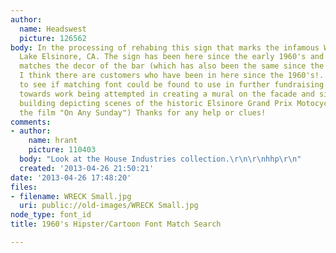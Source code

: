 ```yaml
---
author:
  name: Headswest
  picture: 126562
body: In the processing of rehabing this sign that marks the infamous WRECK bar in
  Lake Elsinore, CA. The sign has been here since the early 1960's and pretty much
  matches the decor of the bar (which has also been the same since the 1960's....
  I think there are customers who have been in here since the 1960's!..). Would like
  to see if matching font could be found to use in further fundraising media to go
  towards work being attempted in creating a mural on the facade and sides of the
  building depicting scenes of the historic Elsinore Grand Prix Motocycle Race (see
  the film "On Any Sunday") Thanks for any help or clues!
comments:
- author:
    name: hrant
    picture: 110403
  body: "Look at the House Industries collection.\r\n\r\nhhp\r\n"
  created: '2013-04-26 21:50:21'
date: '2013-04-26 17:48:20'
files:
- filename: WRECK Small.jpg
  uri: public://old-images/WRECK Small.jpg
node_type: font_id
title: 1960's Hipster/Cartoon Font Match Search

---
```

